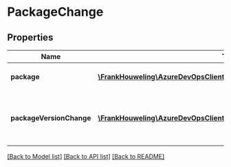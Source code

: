 # PackageChange

## Properties
Name | Type | Description | Notes
------------ | ------------- | ------------- | -------------
**package** | [**\FrankHouweling\AzureDevOpsClient\Artifacts\Model\Package**](Package.md) | Package that was changed. | [optional] 
**packageVersionChange** | [**\FrankHouweling\AzureDevOpsClient\Artifacts\Model\PackageVersionChange**](PackageVersionChange.md) | Change that was performed on a package version. | [optional] 

[[Back to Model list]](../README.md#documentation-for-models) [[Back to API list]](../README.md#documentation-for-api-endpoints) [[Back to README]](../README.md)


